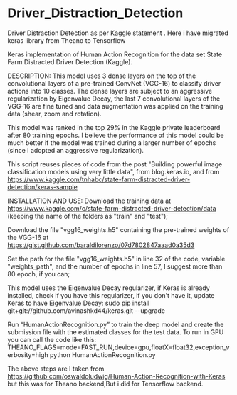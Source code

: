 # Driver_Distraction_Detection
Driver Distraction Detection as per Kaggle statement . Here i have migrated keras library from Theano to Tensorflow

Keras implementation of Human Action Recognition for the data set State Farm Distracted Driver Detection (Kaggle).

DESCRIPTION:
This model uses 3 dense layers on the top of the convolutional layers of a pre-trained ConvNet (VGG-16) to classify driver actions into 10 classes. The dense layers are subject to an aggressive regularization by Eigenvalue Decay, the last 7 convolutional layers of the VGG-16 are fine tuned and data augmentation was applied on the training data (shear, zoom and rotation).

This model was ranked in the top 29% in the Kaggle private leaderboard after 80 training epochs. I believe the performance of this model could be much better if the model was trained during a larger number of epochs (since I adopted an aggressive regularization).

This script reuses pieces of code from the post "Building powerful image classification models using very little data", from blog.keras.io, and from https://www.kaggle.com/tnhabc/state-farm-distracted-driver-detection/keras-sample

INSTALLATION AND USE:
Download the training data at https://www.kaggle.com/c/state-farm-distracted-driver-detection/data (keeping the name of the folders as "train" and "test");

Download the file "vgg16_weights.h5" containing the pre-trained weights of the VGG-16 at https://gist.github.com/baraldilorenzo/07d7802847aaad0a35d3

Set the path for the file "vgg16_weights.h5" in line 32 of the code, variable "weights_path", and the number of epochs in line 57, I suggest more than 80 epoch, if you can;

This model uses the Eigenvalue Decay regularizer, if Keras is already installed, check if you have this regularizer, if you don't have it, update Keras to have Eigenvalue Decay: sudo pip install git+git://github.com/avinashkd44/keras.git --upgrade

Run “HumanActionRecognition.py” to train the deep model and create the submission file with the estimated classes for the test data. To run in GPU you can call the code like this: THEANO_FLAGS=mode=FAST_RUN,device=gpu,floatX=float32,exception_verbosity=high python HumanActionRecognition.py


The above steps are I taken from https://github.com/oswaldoludwig/Human-Action-Recognition-with-Keras
but this was for Theano backend,But i did for Tensorflow backend.
